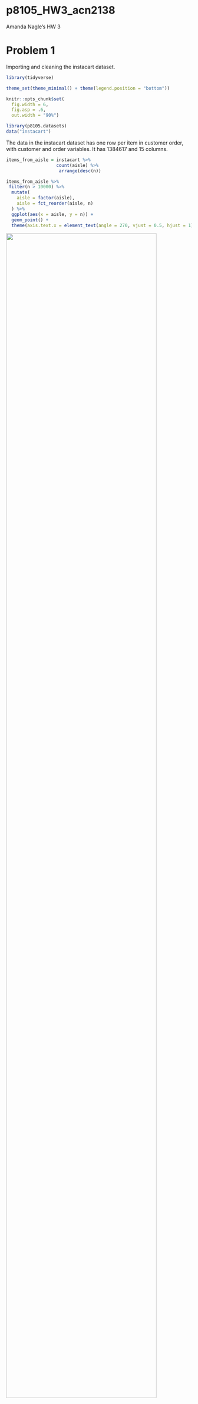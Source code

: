 p8105\_HW3\_acn2138
================

Amanda Nagle’s HW 3

# Problem 1

Importing and cleaning the instacart dataset.

``` r
library(tidyverse)

theme_set(theme_minimal() + theme(legend.position = "bottom"))

knitr::opts_chunk$set(
  fig.width = 6,
  fig.asp = .6,
  out.width = "90%")

library(p8105.datasets)
data("instacart")
```

The data in the instacart dataset has one row per item in customer
order, with customer and order variables. It has 1384617 and 15 columns.

``` r
items_from_aisle = instacart %>%
                   count(aisle) %>%
                    arrange(desc(n))

items_from_aisle %>%
 filter(n > 10000) %>%
  mutate(
    aisle = factor(aisle),
    aisle = fct_reorder(aisle, n)
  ) %>%
  ggplot(aes(x = aisle, y = n)) +
  geom_point() +
  theme(axis.text.x = element_text(angle = 270, vjust = 0.5, hjust = 1))
```

<img src="p8105_HW3_acn2138_files/figure-gfm/unnamed-chunk-2-1.png" width="90%" />
Making a table:

``` r
instacart %>%
  filter(aisle %in% c("baking ingredients", "dog food care", "packaged vegetables fruits")) %>%
   group_by(aisle) %>%
  count(product_name) %>%
  mutate(rank = min_rank(desc(n))) %>%
  filter(rank < 4) %>%
  arrange(aisle, rank) %>%
  knitr::kable()
```

| aisle                      | product\_name                                 |    n | rank |
| :------------------------- | :-------------------------------------------- | ---: | ---: |
| baking ingredients         | Light Brown Sugar                             |  499 |    1 |
| baking ingredients         | Pure Baking Soda                              |  387 |    2 |
| baking ingredients         | Cane Sugar                                    |  336 |    3 |
| dog food care              | Snack Sticks Chicken & Rice Recipe Dog Treats |   30 |    1 |
| dog food care              | Organix Chicken & Brown Rice Recipe           |   28 |    2 |
| dog food care              | Small Dog Biscuits                            |   26 |    3 |
| packaged vegetables fruits | Organic Baby Spinach                          | 9784 |    1 |
| packaged vegetables fruits | Organic Raspberries                           | 5546 |    2 |
| packaged vegetables fruits | Organic Blueberries                           | 4966 |    3 |

Apples v Icecream

``` r
instacart %>%
  filter(product_name %in% c("Pink Lady Apples", "Coffee Ice Cream")) %>%
  group_by(product_name, order_dow) %>%
  summarize(mean_hour = mean(order_hour_of_day)) %>%
  pivot_wider(
    names_from = order_dow,
    values_from = mean_hour
  )
```

    ## `summarise()` regrouping output by 'product_name' (override with `.groups` argument)

    ## # A tibble: 2 x 8
    ## # Groups:   product_name [2]
    ##   product_name       `0`   `1`   `2`   `3`   `4`   `5`   `6`
    ##   <chr>            <dbl> <dbl> <dbl> <dbl> <dbl> <dbl> <dbl>
    ## 1 Coffee Ice Cream  13.8  14.3  15.4  15.3  15.2  12.3  13.8
    ## 2 Pink Lady Apples  13.4  11.4  11.7  14.2  11.6  12.8  11.9

# Problem 2

Importing and tidying the accelerometer data.

This dataset contains one row for ever entrance/exit in the NYC subway
system. The important variables are the line name and station name
because these allow the user to understand subway stations. The routes
are important to understand which trains stop at the station.

``` r
accelerometer_data = read_csv(file = "./data/accel_data.csv") %>%
                    janitor::clean_names()  %>%
                    pivot_longer(activity_1:activity_1440,
                                 names_to = "minute",
                                 names_prefix = "activity.",
                                 values_to = "activity") %>%
                    mutate(weekday = ifelse(day %in% c("Saturday", "Sunday"), "weekend", "weekday"),
                           day = factor(day,
                                        levels= c("Sunday", "Monday", 
    "Tuesday", "Wednesday", "Thursday", "Friday", "Saturday")),
                            day_id = as.factor(day_id),
                            minute = as.numeric(minute)) %>%
                    arrange(day)
```

The accelerometer data is now tidy with 50400, one for each minute of
each day for 35 days. There are 6 columns, one for the week, the numeric
day starting at the first day, the day of the week the minute of the
day, the amount of activity, and if it is a weekend or a weekday.

Creating table of day totals:

``` r
one_day_row = accelerometer_data %>%
  group_by(week, day) %>%
  summarize(total_activity= sum(activity)) %>%
  arrange(week, day) 
  
wider = one_day_row %>%
  pivot_wider(names_from = day, values_from = total_activity) 
  
knitr::kable(wider)
```

| week | Sunday |    Monday |  Tuesday | Wednesday | Thursday |   Friday | Saturday |
| ---: | -----: | --------: | -------: | --------: | -------: | -------: | -------: |
|    1 | 631105 |  78828.07 | 307094.2 |    340115 | 355923.6 | 480542.6 |   376254 |
|    2 | 422018 | 295431.00 | 423245.0 |    440962 | 474048.0 | 568839.0 |   607175 |
|    3 | 467052 | 685910.00 | 381507.0 |    468869 | 371230.0 | 467420.0 |   382928 |
|    4 | 260617 | 409450.00 | 319568.0 |    434460 | 340291.0 | 154049.0 |     1440 |
|    5 | 138421 | 389080.00 | 367824.0 |    445366 | 549658.0 | 620860.0 |     1440 |

This table is informative, but to see trends by day of the week, I also
made the table below.

``` r
one_day_row %>% 
  group_by(day) %>%
  summarize(mean_activity = mean(total_activity)) 
```

    ## `summarise()` ungrouping output (override with `.groups` argument)

    ## # A tibble: 7 x 2
    ##   day       mean_activity
    ##   <fct>             <dbl>
    ## 1 Sunday          383843.
    ## 2 Monday          371740.
    ## 3 Tuesday         359848.
    ## 4 Wednesday       425954.
    ## 5 Thursday        418230.
    ## 6 Friday          458342.
    ## 7 Saturday        273847.

From this summary table we can see that Fridays have the most activity,
on average.

Making visualization for day of week

``` r
accelerometer_data %>%
  group_by(day_id) %>%
  ggplot(aes(x = minute, y = activity, group = day, color= day)) +
  geom_point(alpha=.2) +
  stat_smooth()
```

<img src="p8105_HW3_acn2138_files/figure-gfm/unnamed-chunk-8-1.png" width="90%" />
Because the time granules are so small, the scatter plot is not idea to
look at by itself, so I added a smoothed line showing the mean activity
at each minute by day of the week.

From the second graph, we can see that this man does not domuch activity
before 8:00, with a few exceptions on Thursdays. He is also most active
on any day just after 8 pm. He is most active in the evening on Fridays.

# Problem 3

Importing and cleaning the NY NOAA data.

``` r
library(p8105.datasets)
data("ny_noaa") 
            
summarize(ny_noaa, mean(tmax, na.rm=true))
```

    ## # A tibble: 1 x 1
    ##   `mean(tmax, na.rm = true)`
    ##                        <dbl>
    ## 1                         NA

``` r
cleaned_noaa_data = ny_noaa %>%
  separate(date, c("year", "month", "day"), sep = "-") %>% 
  mutate(prcp = prcp*10, tmax = as.numeric(tmax), tmin = as.numeric(tmin))

#summarize(cleaned_noaa_data, mean(tmax, na.rm = TRUE))
  
  #mode snowfall 
cleaned_noaa_data %>%
  mutate(chr_snw = as.character(snow)) %>%
  count(chr_snw) %>%
  arrange(desc(n))
```

    ## # A tibble: 282 x 2
    ##    chr_snw       n
    ##    <chr>     <int>
    ##  1 0       2008508
    ##  2 <NA>     381221
    ##  3 25        31022
    ##  4 13        23095
    ##  5 51        18274
    ##  6 76        10173
    ##  7 8          9962
    ##  8 5          9748
    ##  9 38         9197
    ## 10 3          8790
    ## # ... with 272 more rows

The New York NOAA data is a subset of the National Oceanic and
Atmospheric Administration’s database of data from weather station. It
has2595176 rows of data. The columns are id, date, prcp, snow, snwd,
tmax, tmin, where prcp is precipitation and snwd is snow depth. tmax and
tmin are missing for much of the data set, which is concerning.

Snowfall and snow depth are measured in mm. Precipitation was recorded
in 10ths of mms, but was edited to me mm to be consistent with the other
two measures.

The most common snowfall measure was 0 inches and second was NA. 0
snowfall makes sense as it only snows in New York in the Winter. The NA
values requires further investigations. These NA days should perhaps be
coded as 0s

``` r
cleaned_noaa_data %>%
  filter(month == "01" | month == "07") %>%
  group_by(month, year, id) %>%
  mutate(avg_tmax = mean(tmax, na.rm = TRUE, group = month)) %>%
  ggplot(aes(x=year, y=avg_tmax)) +
    geom_point() +         
    facet_grid(month ~ .)+
    theme(axis.text.x = element_text(angle = 270, vjust = 0.5, hjust = 1))
```

    ## Warning: Removed 185070 rows containing missing values (geom_point).

<img src="p8105_HW3_acn2138_files/figure-gfm/unnamed-chunk-10-1.png" width="90%" />
Generally, January has colder temperatures than July. July of 1988 did
have one station that was much colder than the others, but generally,
the stations have temps similar to one another.

tmax v tmin

``` r
library(plotly)
```

    ## 
    ## Attaching package: 'plotly'

    ## The following object is masked from 'package:ggplot2':
    ## 
    ##     last_plot

    ## The following object is masked from 'package:stats':
    ## 
    ##     filter

    ## The following object is masked from 'package:graphics':
    ## 
    ##     layout

``` r
library(patchwork)

tmax_plot = cleaned_noaa_data %>%
    ggplot(aes(x=tmax, y= tmin)) +
    geom_hex()

snow_plot = cleaned_noaa_data  %>%
  filter(snow<100) %>%
  filter(snow>0) %>%
  group_by(year) %>%
  ggplot(aes(x=snow, group = year)) +
  geom_density()

tmax_plot + snow_plot
```

    ## Warning: Removed 1136276 rows containing non-finite values (stat_binhex).

<img src="p8105_HW3_acn2138_files/figure-gfm/unnamed-chunk-11-1.png" width="90%" />
